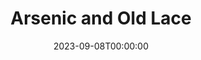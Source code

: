 ---
title: Arsenic and Old Lace
date: 2023-09-08T00:00:00
opening_date: 1942-10-01
approx_date: month
closing_date:
layout: productions
playbill:
Theatre: Theatre Jacksonville
Venue: Little Theatre
cast:
- Abby Brewster: Elizabeth Howland Foster
- Dr. Einstein: Morris Ansbacher
- Elaine Harper: Marguerite Phillips
- Johathan Brewster: Stokes Perry
- Lt. Rooney: Allan Drexler
- Martha Brewster: Irene Gawne
- Mortimer Brewster: H.K. (Bud) Smith, Jr.
- Mr. Gibbs: Bishop McCauley
- Mr. Witherspoon: Elmo Lehman
- Officer Brophy: Emil Hanna
- Officer Klein: Louis Larmoyeux
- Officer O'Hara: William Schosser
- Reverend Dr. Harper: Hugh Gingras
- Teddy Brewster: Raymond C. Winstead
crew:
- Director: Michael Cisney
- Costumes:
  - Elizabeth Hulett
  - Marcella Cisney
  - Mrs. Reinhardt
  - Will Louis
- Crew:
  - Ann Burrell
  - Ann Johnson
  - Bishop McCauley
  - Bob Carter
  - Dave Sceals
  - Eleanor Edwards
  - Ellen Dell
  - Elmo Lehman
  - Marjorie Jones
  - Mary Garcia
  - Rose Marie Schosser
  - Sis Delcher
  - William Schosser
- Make-up:
  - Elmo Lehman
  - Heidi Meyer
  - Irma Stockwell
  - Mrs. Fred Cobb
  - Rose Marie Schosser
- Props:
  - Ellen Dell
  - Elsie Behner
  - Patricia Hulett
- Publicity:
  - A.F. Harris
  - Marcella Cisney
  - Mrs. C.H. Denniston
  - William Schosser
- Set Design: Michael Cisney
- Stage Manager: Emil Hanna
orchestra:
---